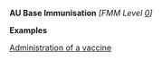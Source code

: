 **AU Base Immunisation** *[FMM Level [0](guidance.html)]*

**Examples**

[Administration of a vaccine](Immunization-immunization-example2.html)